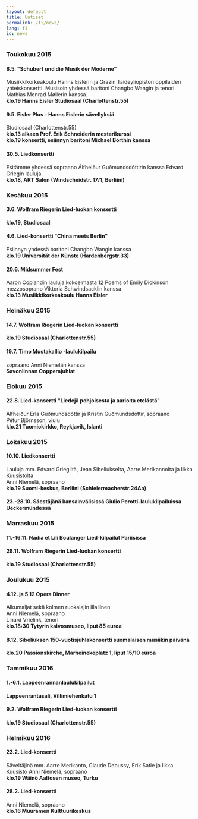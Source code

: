 ```yaml
---
layout: default
title: Uutiset
permalink: /fi/news/
lang: fi
id: news
---
```




### Toukokuu 2015

#### 8.5. "Schubert und die Musik der Moderne"
Musiikkikorkeakoulu Hanns Eislerin ja Grazin Taideyliopiston oppilaiden yhteiskonsertti. Musisoin yhdessä baritoni Changbo Wangin ja tenori Mathias Monrad Møllerin kanssa.  
__klo.19 Hanns Eisler Studiosaal (Charlottenstr.55)__

#### 9.5. Eisler Plus - Hanns Eislerin sävellyksiä

Studiosaal (Charlottenstr.55)  
__klo.13 alkaen Prof. Erik Schneiderin mestarikurssi__  
__klo.19 konsertti, esiinnyn baritoni Michael Borthin kanssa__  

#### 30.5. Lied­konsertti
Esitämme yhdessä sopraano Álfheiður Guðmundsdóttirin kanssa Edvard Griegin lauluja.  
__klo.18, ART Salon (Windscheidstr. 17/1, Berliini)__

### Kesäkuu 2015

#### 3.6. Wolfram Riegerin Lied-luokan konsertti
__klo.19, Studiosaal__

#### 4.6. Lied-konsertti "China meets Berlin"
Esiinnyn yhdessä baritoni Changbo Wangin kanssa  
__klo.19 Universität der Künste (Hardenbergstr.33)__



#### 20.6. Midsummer Fest
Aaron Coplandin lauluja kokoelmasta 12 Poems of Emily Dickinson  
mezzosoprano Viktoria Schwindsacklin kanssa  
__klo.13 Musiikkikorkeakoulu Hanns Eisler__

### Heinäkuu 2015

#### 14.7. Wolfram Riegerin Lied-luokan konsertti
__klo.19 Studiosaal (Charlottenstr.55)__

#### 19.7. Timo Mustakallio -laulukilpailu
sopraano Anni Niemelän kanssa  
__Savonlinnan Oopperajuhlat__

### Elokuu 2015

#### 22.8. Lied-konsertti "Liedejä pohjoisesta ja aarioita etelästä"
Álfheiður Erla Guðmundsdóttir ja Kristin Guðmundsdóttir, sopraano  
Pétur Björnsson, viulu  
__klo.21 Tuomiokirkko, Reykjavik, Islanti__

### Lokakuu 2015

#### 10.10. Liedkonsertti
Lauluja mm. Edvard Griegiltä, Jean Sibeliukselta, Aarre Merikannolta ja Ilkka Kuusistolta  
Anni Niemelä, sopraano  
__klo.19 Suomi-keskus, Berliini (Schleiermacherstr.24Aa)__


#### 23.-28.10. Säestäjänä kansainvälisissä Giulio Perotti-laulukilpailuissa Ueckermündessä

### Marraskuu 2015

#### 11.-16.11. Nadia et Lili Boulanger Lied-kilpailut Pariisissa

#### 28.11. Wolfram Riegerin Lied-luokan konsertti  
__klo.19 Studiosaal (Charlottenstr.55)__

### Joulukuu 2015

#### 4.12. ja 5.12 Opera Dinner  
Alkumaljat sekä kolmen ruokalajin illallinen  
Anni Niemelä, sopraano  
Linard Vrielink, tenori  
__klo.18:30 Tytyrin kaivosmuseo, liput 85 euroa__

#### 8.12. Sibeliuksen 150-vuotisjuhlakonsertti suomalaisen musiikin päivänä  
__klo.20 Passionskirche, Marheinekeplatz 1, liput 15/10 euroa__

### Tammikuu 2016

#### 1.-6.1. Lappeenrannanlaulukilpailut
__Lappeenrantasali, Villimiehenkatu 1__

#### 9.2. Wolfram Riegerin Lied-luokan konsertti
__klo.19 Studiosaal (Charlottenstr.55)__

### Helmikuu 2016

#### 23.2. Lied-konsertti
Säveltäjinä mm. Aarre Merikanto, Claude Debussy, Erik Satie ja Ilkka Kuusisto
Anni Niemelä, sopraano  
__klo.19 Wäinö Aaltosen museo, Turku__

#### 28.2. Lied-konsertti
Anni Niemelä, sopraano  
__klo.16 Muuramen Kulttuurikeskus__



